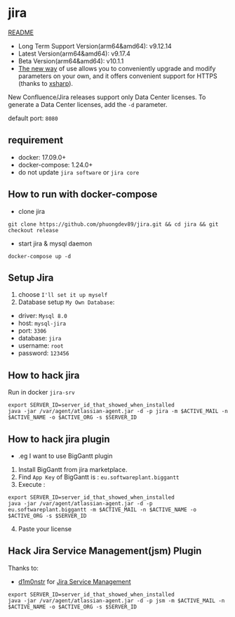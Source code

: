 
# jira

[README](README.md)


+ Long Term Support Version(arm64&amd64): v9.12.14
+ Latest Version(arm64&amd64): v9.17.4
+ Beta Version(arm64&amd64): v10.1.1
+ [The new way](https://github.com/haxqer/jira/tree/build-your-own) of use allows you to conveniently upgrade and modify parameters on your own, and it offers convenient support for HTTPS (thanks to [xsharp](https://github.com/xsharp)).

New Confluence/Jira releases support only Data Center licenses. To generate a Data Center licenses, add the `-d` parameter.

default port: `8080`

## requirement
- docker: 17.09.0+
- docker-compose: 1.24.0+
- do not update `jira software` or `jira core`

## How to run with docker-compose

- clone jira

```
git clone https://github.com/phuongdev89/jira.git && cd jira && git checkout release
```

- start jira & mysql daemon

```
docker-compose up -d
```
## Setup Jira
1. choose `I'll set it up myself`
2. Database setup `My Own Database`:
 - driver: `Mysql 8.0`
 - host: `mysql-jira`
 - port: `3306`
 - database: `jira`
 - username: `root`
 - password: `123456`

## How to hack jira

Run in docker `jira-srv`

```
export SERVER_ID=server_id_that_showed_when_installed
java -jar /var/agent/atlassian-agent.jar -d -p jira -m $ACTIVE_MAIL -n $ACTIVE_NAME -o $ACTIVE_ORG -s $SERVER_ID
```

## How to hack jira plugin

- .eg I want to use BigGantt plugin
1. Install BigGantt from jira marketplace.
2. Find `App Key` of BigGantt is : `eu.softwareplant.biggantt`
3. Execute :

```
export SERVER_ID=server_id_that_showed_when_installed
java -jar /var/agent/atlassian-agent.jar -d -p eu.softwareplant.biggantt -m $ACTIVE_MAIL -n $ACTIVE_NAME -o $ACTIVE_ORG -s $SERVER_ID
```

4. Paste your license


## Hack Jira Service Management(jsm) Plugin

Thanks to:
+ [d1m0nstr](https://github.com/d1m0nstr) for [Jira Service Management](https://github.com/haxqer/jira/issues/11)

```
export SERVER_ID=server_id_that_showed_when_installed
java -jar /var/agent/atlassian-agent.jar -d -p jsm -m $ACTIVE_MAIL -n $ACTIVE_NAME -o $ACTIVE_ORG -s $SERVER_ID
```

